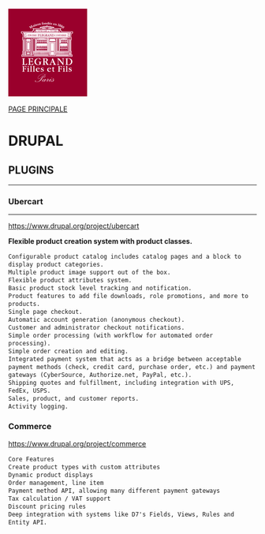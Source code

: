 
![alt text](./img/logo.png)

[PAGE PRINCIPALE](https://github.com/wSzki/legrand)

# DRUPAL


## PLUGINS 
---

### Ubercart 
---

https://www.drupal.org/project/ubercart

**Flexible product creation system with product classes.**

    Configurable product catalog includes catalog pages and a block to display product categories.
    Multiple product image support out of the box.
    Flexible product attributes system.
    Basic product stock level tracking and notification.
    Product features to add file downloads, role promotions, and more to products.
    Single page checkout.
    Automatic account generation (anonymous checkout).
    Customer and administrator checkout notifications.
    Simple order processing (with workflow for automated order processing).
    Simple order creation and editing.
    Integrated payment system that acts as a bridge between acceptable payment methods (check, credit card, purchase order, etc.) and payment gateways (CyberSource, Authorize.net, PayPal, etc.).
    Shipping quotes and fulfillment, including integration with UPS, FedEx, USPS.
    Sales, product, and customer reports.
    Activity logging.

### Commerce

https://www.drupal.org/project/commerce

    Core Features
    Create product types with custom attributes
    Dynamic product displays
    Order management, line item
    Payment method API, allowing many different payment gateways
    Tax calculation / VAT support
    Discount pricing rules
    Deep integration with systems like D7's Fields, Views, Rules and Entity API.